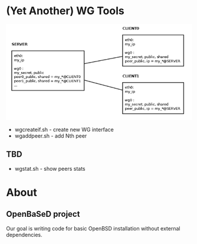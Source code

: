 # (Yet Another) WG Tools

![schema](images/wg_router.png)

* wgcreateif.sh - create new WG interface
* wgaddpeer.sh - add Nth peer

## TBD

* wgstat.sh - show peers stats

# About
## OpenBaSeD project
Our goal is writing code for basic OpenBSD installation without external dependencies.
